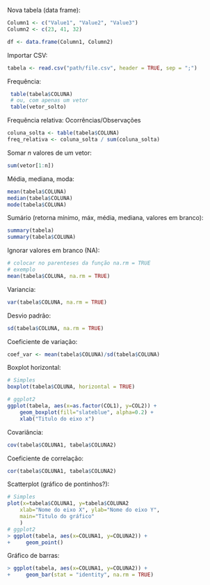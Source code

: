 Nova tabela (data frame):
```R
Column1 <- c("Value1", "Value2", "Value3")
Column2 <- c(23, 41, 32)

df <- data.frame(Column1, Column2)
```

Importar CSV:
```R
tabela <- read.csv("path/file.csv", header = TRUE, sep = ";")
```

Frequência: 
```R
 table(tabela$COLUNA)
 # ou, com apenas um vetor
 table(vetor_solto)
```

Frequência relativa: Ocorrências/Observações

```R
coluna_solta <- table(tabela$COLUNA)
freq_relativa <- coluna_solta / sum(coluna_solta)
```

Somar _n_ valores de um vetor:
```R
sum(vetor[1:n])
```


Média, mediana, moda:
```R
mean(tabela$COLUNA)
median(tabela$COLUNA)
mode(tabela$COLUNA)
```

Sumário (retorna mínimo, máx, média, mediana, valores em branco):
```R
summary(tabela)
summary(tabela$COLUNA)
```

Ignorar valores em branco (NA):
```R
# colocar no parenteses da função na.rm = TRUE
# exemplo
mean(tabela$COLUNA, na.rm = TRUE)
```

Variancia:
```R
var(tabela$COLUNA, na.rm = TRUE)
```

Desvio padrão:

```R
sd(tabela$COLUNA, na.rm = TRUE)
```

Coeficiente de variação:
```R
coef_var <- mean(tabela$COLUNA)/sd(tabela$COLUNA)
```

Boxplot horizontal:
```R
# Simples
boxplot(tabela$COLUNA, horizontal = TRUE)

# ggplot2
ggplot(tabela, aes(x=as.factor(COL1), y=COL2)) + 
    geom_boxplot(fill="slateblue", alpha=0.2) + 
    xlab("Titulo do eixo x")
```

Covariância:
```R
cov(tabela$COLUNA1, tabela$COLUNA2)
```

Coeficiente de correlação:
```R
cor(tabela$COLUNA1, tabela$COLUNA2)
```

Scatterplot (gráfico de pontinhos?):
```R
# Simples
plot(x=tabela$COLUNA1, y=tabela$COLUNA2
	xlab="Nome do eixo X", ylab="Nome do eixo Y",
	main="Titulo do gráfico"
	)
# ggplot2
> ggplot(tabela, aes(x=COLUNA1, y=COLUNA2)) + 
+     geom_point()
```

Gráfico de barras:
```R
> ggplot(tabela, aes(x=COLUNA1, y=COLUNA2)) + 
+     geom_bar(stat = "identity", na.rm = TRUE)
```

